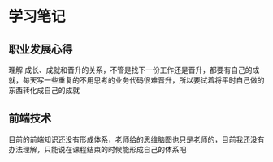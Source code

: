 # 学习笔记

## 职业发展心得

理解 成长、成就和晋升的关系，不管是找下一份工作还是晋升，都要有自己的成就，每天写一些重复的不用思考的业务代码很难晋升，所以要试着将平时自己做的东西转化成自己的成就

## 前端技术

目前的前端知识还没有形成体系，老师给的思维脑图也只是老师的，目前我还没有办法理解，只能说在课程结束的时候能形成自己的体系吧
